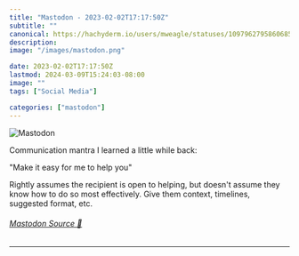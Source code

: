 ```yaml
---
title: "Mastodon - 2023-02-02T17:17:50Z"
subtitle: ""
canonical: https://hachyderm.io/users/mweagle/statuses/109796279586068543
description:
image: "/images/mastodon.png"

date: 2023-02-02T17:17:50Z
lastmod: 2024-03-09T15:24:03-08:00
image: ""
tags: ["Social Media"]

categories: ["mastodon"]
---
```

![Mastodon](/images/mastodon.png)

<p>Communication mantra I learned a little while back:</p><p>&quot;Make it easy for me to help you&quot;</p><p>Rightly assumes the recipient is open to helping, but doesn&#39;t assume they know how to do so most effectively. Give them context, timelines, suggested format, etc.</p>


###### [Mastodon Source 🐘](https://hachyderm.io/@mweagle/109796279586068543)

___
